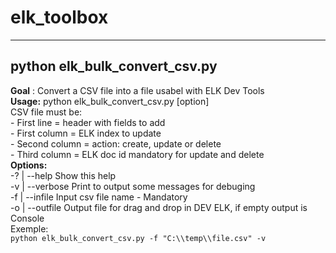 # elk_toolbox
----------------
## python elk_bulk_convert_csv.py
**Goal** : Convert a CSV file into a file usabel with ELK Dev Tools    
**Usage:** python elk_bulk_convert_csv.py [option]     
       CSV file must be:     
        - First line = header with fields to add     
        - First column = ELK index to update     
        - Second column = action: create, update or delete    
        - Third column = ELK doc id mandatory for update and delete    
**Options:**    
  -? | --help	    Show this help    
  -v | --verbose    Print to output some messages for debuging    
  -f | --infile     Input csv file name - Mandatory    
  -o | --outfile    Output file for drag and drop in DEV ELK, if empty output is Console     
Exemple:    
```python elk_bulk_convert_csv.py -f "C:\\temp\\file.csv" -v```    
